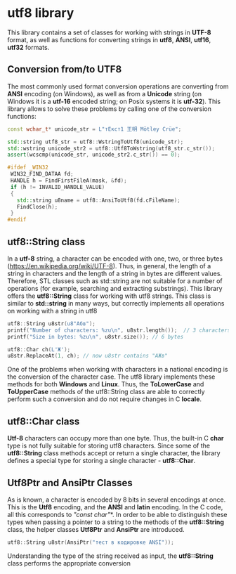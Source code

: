 # utf8 library

This library contains a set of classes for working with strings in **UTF-8** format, as well as functions for converting strings in **utf8**, **ANSI**, **utf16**, **utf32** formats.

## Conversion from/to UTF8
The most commonly used format conversion operations are converting from **ANSI** encoding (on Windows), as well as from a **Unicode** string (on Windows it is a **utf-16** encoded string; on Posix systems it is **utf-32**). This library allows to solve these problems by calling one of the conversion functions:
```cpp
const wchar_t* unicode_str = L"тЕкст1 王明 Mötley Crüe";

std::string utf8_str = utf8::WstringToUtf8(unicode_str);
std::wstring unicode_str2 = utf8::Utf8ToWstring(utf8_str.c_str());
assert(wcscmp(unicode_str, unicode_str2.c_str()) == 0);

#ifdef _WIN32
 WIN32_FIND_DATAA fd;
 HANDLE h = FindFirstFileA(mask, &fd);
 if (h != INVALID_HANDLE_VALUE)
 {
   std::string u8name = utf8::AnsiToUtf8(fd.cFileName);
   FindClose(h);
 }
#endif
```
## utf8::String class
In a **utf-8** string, a character can be encoded with one, two, or three bytes (https://en.wikipedia.org/wiki/UTF-8). Thus, in general, the length of a string in characters and the length of a string in bytes are different values. Therefore, STL classes such as std::string are not suitable for a number of operations (for example, searching and extracting substrings). This library offers the **utf8::String** class for working with utf8 strings. This class is similar to **std::string** in many ways, but correctly implements all operations on working with a string in utf8

```cpp
utf8::String u8str(u8"Абв");
printf("Number of characters: %zu\n", u8str.length());  // 3 characters
printf("Size in bytes: %zu\n", u8str.size()); // 6 bytes

utf8::Char ch(L'Ж');
u8str.ReplaceAt(1, ch); // now u8str contains "АЖв"

```
One of the problems when working with characters in a national encoding is the conversion of the character case. The utf8 library implements these methods for both **Windows** and **Linux**. Thus, the **ToLowerCase** and **ToUpperCase** methods of the utf8::String class are able to correctly perform such a conversion and do not require changes in С **locale**.

## utf8::Char class
**Utf-8** characters can occupy more than one byte. Thus, the built-in C **char** type is not fully suitable for storing utf8 characters. Since some of the **utf8::String** class methods accept or return a single character, the library defines a special type for storing a single character - **utf8::Char**.

## Utf8Ptr and AnsiPtr Classes
As is known, a character is encoded by 8 bits in several encodings at once. This is the **Utf8** encoding, and the **ANSI** and **latin** encoding. In the C code, all this corresponds to **"const char*"**. In order to be able to distinguish these types when passing a pointer to a string to the methods of the **utf8::String** class, the helper classes **Utf8Ptr** and **AnsiPtr** are introduced.

```cpp
utf8::String u8str(AnsiPtr("тест в кодировке ANSI"));
```
Understanding the type of the string received as input, the **utf8::String** class performs the appropriate conversion

